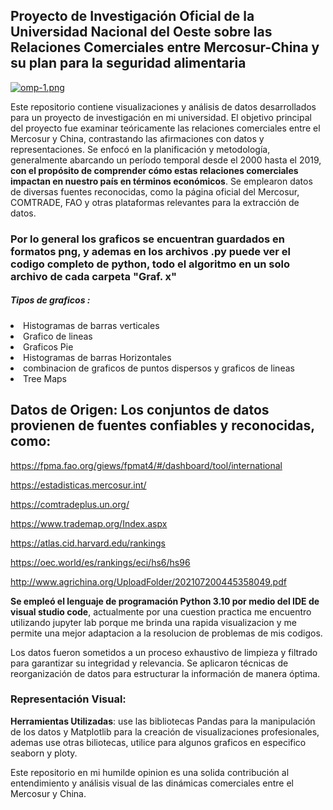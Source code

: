 <h2>Proyecto de Investigación Oficial de la Universidad Nacional del Oeste sobre las Relaciones Comerciales entre Mercosur-China y su plan para la seguridad alimentaria</h2>

[![omp-1.png](https://i.postimg.cc/wB0vhQkT/omp-1.png)](https://postimg.cc/Z9v4m3g1)


Este repositorio contiene visualizaciones y análisis de datos desarrollados para un proyecto de investigación en mi universidad. El objetivo principal del proyecto fue examinar teóricamente las relaciones comerciales entre el Mercosur y China, contrastando las afirmaciones con datos y representaciones. Se enfocó en la planificación y metodología, generalmente abarcando un período temporal desde el 2000 hasta el 2019, **con el propósito de comprender cómo estas relaciones comerciales impactan en nuestro país en términos económicos**. Se emplearon datos de diversas fuentes reconocidas, como la página oficial del Mercosur, COMTRADE, FAO y otras plataformas relevantes para la extracción de datos.

<h3>Por lo general los graficos se encuentran guardados en formatos png, y ademas en los archivos .py puede ver el codigo completo de python, todo el algoritmo en un solo archivo de cada carpeta "Graf. x"</h3> 
<h5>Tipos de graficos :</h5>
<li>Histogramas de barras verticales</li>
<li>Grafico de lineas</li>
<li>Graficos Pie</li>
<li>Histogramas de barras Horizontales</li>
<li>combinacion de graficos de puntos dispersos y graficos de lineas</li>
<li>Tree Maps</li>

## Datos de Origen: Los conjuntos de datos provienen de fuentes confiables y reconocidas, como:

https://fpma.fao.org/giews/fpmat4/#/dashboard/tool/international 

https://estadisticas.mercosur.int/

https://comtradeplus.un.org/

https://www.trademap.org/Index.aspx

https://atlas.cid.harvard.edu/rankings

https://oec.world/es/rankings/eci/hs6/hs96

http://www.agrichina.org/UploadFolder/202107200445358049.pdf 


**Se empleó el lenguaje de programación Python 3.10 por medio del IDE de visual studio code**, actualmente por una cuestion practica me encuentro utilizando jupyter lab porque me brinda una rapida visualizacion y me permite una mejor adaptacion a la resolucion de problemas de mis codigos.

Los datos fueron sometidos a un proceso exhaustivo de limpieza y filtrado para garantizar su integridad y relevancia.
Se aplicaron técnicas de reorganización de datos para estructurar la información de manera óptima.

### Representación Visual:

**Herramientas Utilizadas**: use las bibliotecas Pandas para la manipulación de los datos y Matplotlib para la creación de visualizaciones profesionales, ademas use otras biliotecas, utilice para algunos graficos en especifico seaborn y ploty.


Este repositorio en mi humilde opinion es una solida contribución al entendimiento y análisis visual de las dinámicas comerciales entre el Mercosur y China.
